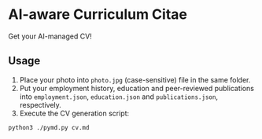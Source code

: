 # AI-aware Curriculum Citae

Get your AI-managed CV!

## Usage

1. Place your photo into `photo.jpg` (case-sensitive) file in the same folder.
2. Put your employment history, education and peer-reviewed publications into `employment.json`, `education.json` and `publications.json`, respectively.
3. Execute the CV generation script:

```
python3 ./pymd.py cv.md
```

